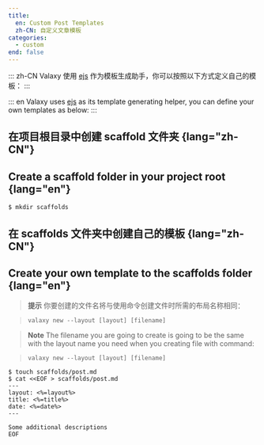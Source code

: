 ```yaml
---
title:
  en: Custom Post Templates
  zh-CN: 自定义文章模板
categories:
  - custom
end: false
---
```


::: zh-CN
Valaxy 使用 [ejs](https://ejs.co/) 作为模板生成助手，你可以按照以下方式定义自己的模板：
:::

::: en
Valaxy uses [ejs](https://ejs.co/) as its template generating helper, you can define your
own templates as below:
:::

## 在项目根目录中创建 scaffold 文件夹 {lang="zh-CN"}

## Create a scaffold folder in your project root {lang="en"}

```shell
$ mkdir scaffolds
```

## 在 scaffolds 文件夹中创建自己的模板 {lang="zh-CN"}

## Create your own template to the scaffolds folder {lang="en"}

<div lang="zh-CN">

> **提示**
> 你要创建的文件名将与使用命令创建文件时所需的布局名称相同：

> `valaxy new --layout [layout] [filename]`

</div>

<div lang="en">

> **Note**
> The filename you are going to create is going to be the same
with the layout name you need when you creating file with command:

> `valaxy new --layout [layout] [filename]`

</div>

```shell
$ touch scaffolds/post.md
$ cat <<EOF > scaffolds/post.md
---
layout: <%=layout%>
title: <%=title%>
date: <%=date%>
---

Some additional descriptions
EOF
```
